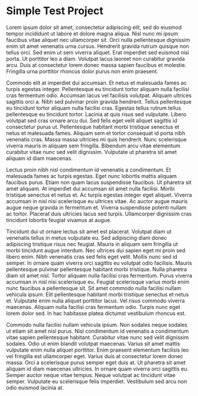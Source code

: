 <script>
  window.intercomSettings = {
    app_id: "qfzuz6x2"
  };
</script>
<script>(function(){var w=window;var ic=w.Intercom;if(typeof ic==="function"){ic('reattach_activator');ic('update',intercomSettings);}else{var d=document;var i=function(){i.c(arguments)};i.q=[];i.c=function(args){i.q.push(args)};w.Intercom=i;function l(){var s=d.createElement('script');s.type='text/javascript';s.async=true;s.src='https://widget.intercom.io/widget/yezyd0ht';var x=d.getElementsByTagName('script')[0];x.parentNode.insertBefore(s,x);}if(w.attachEvent){w.attachEvent('onload',l);}else{w.addEventListener('load',l,false);}}})()</script>


# Simple Test Project

Lorem ipsum dolor sit amet, consectetur adipiscing elit, sed do eiusmod tempor incididunt ut labore et dolore magna aliqua. Nisl nunc mi ipsum faucibus vitae aliquet nec ullamcorper sit. Orci nulla pellentesque dignissim enim sit amet venenatis urna cursus. Hendrerit gravida rutrum quisque non tellus orci. Sed enim ut sem viverra aliquet. Erat imperdiet sed euismod nisi porta. Ut porttitor leo a diam. Volutpat lacus laoreet non curabitur gravida arcu. Duis at consectetur lorem donec massa sapien faucibus et molestie. Fringilla urna porttitor rhoncus dolor purus non enim praesent.

Commodo elit at imperdiet dui accumsan. Et netus et malesuada fames ac turpis egestas integer. Pellentesque eu tincidunt tortor aliquam nulla facilisi cras fermentum odio. Accumsan lacus vel facilisis volutpat. Aliquam ultrices sagittis orci a. Nibh sed pulvinar proin gravida hendrerit. Tellus pellentesque eu tincidunt tortor aliquam nulla facilisi cras. Egestas tellus rutrum tellus pellentesque eu tincidunt tortor. Lacinia at quis risus sed vulputate. Libero volutpat sed cras ornare arcu dui. Sed felis eget velit aliquet sagittis id consectetur purus ut. Pellentesque habitant morbi tristique senectus et netus et malesuada fames. Aliquam sem et tortor consequat id porta nibh venenatis cras. Massa massa ultricies mi quis hendrerit. Nunc scelerisque viverra mauris in aliquam sem fringilla. Bibendum arcu vitae elementum curabitur vitae nunc sed velit dignissim. Vulputate ut pharetra sit amet aliquam id diam maecenas.

Lectus proin nibh nisl condimentum id venenatis a condimentum. Et malesuada fames ac turpis egestas. Eget nunc lobortis mattis aliquam faucibus purus. Etiam non quam lacus suspendisse faucibus. Ut pharetra sit amet aliquam. At imperdiet dui accumsan sit amet nulla facilisi. Morbi tristique senectus et netus et. Ac turpis egestas integer eget aliquet. Viverra accumsan in nisl nisi scelerisque eu ultrices vitae. Ac auctor augue mauris augue neque gravida in fermentum et. Viverra suspendisse potenti nullam ac tortor. Placerat duis ultricies lacus sed turpis. Ullamcorper dignissim cras tincidunt lobortis feugiat vivamus at augue.

Tincidunt dui ut ornare lectus sit amet est placerat. Volutpat diam ut venenatis tellus in metus vulputate eu. Sed adipiscing diam donec adipiscing tristique risus nec feugiat. Mauris in aliquam sem fringilla ut morbi tincidunt augue interdum. Nec ultrices dui sapien eget mi proin sed libero enim. Nibh venenatis cras sed felis eget velit. Mollis nunc sed id semper. In ornare quam viverra orci sagittis eu volutpat odio facilisis. Mauris pellentesque pulvinar pellentesque habitant morbi tristique. Nulla pharetra diam sit amet nisl. Tortor aliquam nulla facilisi cras fermentum. Purus viverra accumsan in nisl nisi scelerisque eu. Feugiat scelerisque varius morbi enim nunc faucibus a pellentesque sit. Sit amet commodo nulla facilisi nullam vehicula ipsum. Elit pellentesque habitant morbi tristique senectus et netus et. Vulputate enim nulla aliquet porttitor lacus. Vel risus commodo viverra maecenas. Aliquam nulla facilisi cras fermentum odio. Turpis nunc eget lorem dolor sed. In hac habitasse platea dictumst vestibulum rhoncus est.

Commodo nulla facilisi nullam vehicula ipsum. Non sodales neque sodales ut etiam sit amet nisl purus. Nisl condimentum id venenatis a condimentum vitae sapien pellentesque habitant. Curabitur vitae nunc sed velit dignissim sodales. Odio ut enim blandit volutpat maecenas. Varius sit amet mattis vulputate enim nulla aliquet porttitor. Enim praesent elementum facilisis leo vel fringilla est ullamcorper eget. Varius duis at consectetur lorem donec massa. Orci a scelerisque purus semper eget duis at. Ut pharetra sit amet aliquam id diam maecenas ultricies. In ornare quam viverra orci sagittis eu. Semper auctor neque vitae tempus. Neque volutpat ac tincidunt vitae semper. Vulputate eu scelerisque felis imperdiet. Vestibulum sed arcu non odio euismod lacinia at.

